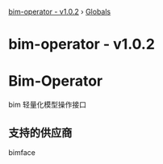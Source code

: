 [bim-operator - v1.0.2](README.md) › [Globals](globals.md)

# bim-operator - v1.0.2

# Bim-Operator

bim 轻量化模型操作接口

## 支持的供应商

bimface
